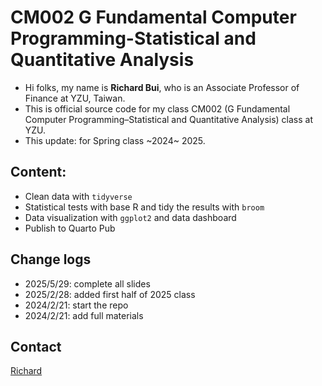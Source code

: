 # CM002 G Fundamental Computer Programming-Statistical and Quantitative Analysis

- Hi folks, my name is **Richard Bui**, who is an Associate Professor of Finance at YZU, Taiwan. 
- This is official source code for my class CM002 (G Fundamental Computer Programming–Statistical and Quantitative Analysis) class at YZU.
- This update: for Spring class ~2024~ 2025.

## Content:

- Clean data with `tidyverse`
- Statistical tests with base R and tidy the results with `broom`
- Data visualization with `ggplot2` and data dashboard
- Publish to Quarto Pub


## Change logs

- 2025/5/29: complete all slides
- 2025/2/28: added first half of 2025 class
- 2024/2/21: start the repo
- 2024/2/21: add full materials

## Contact

[Richard](https://diengiau.github.io/)



